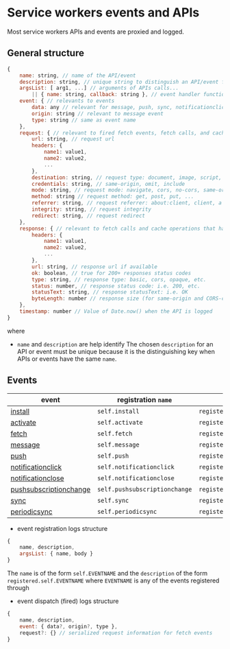 # Service workers events and APIs
Most service workers APIs and events are proxied and logged. 

## General structure

```javascript
{
    name: string, // name of the API/event
    description: string, // unique string to distinguish an API/event from others
    argsList: [ arg1, ...] // arguments of APIs calls...
        || { name: string, callback: string }, // event handler function name and callback string
    event: { // relevants to events
        data: any // relevant for message, push, sync, notificationclick events
        origin: string // relevant to message event
        type: string // same as event name
    },
    request: { // relevant to fired fetch events, fetch calls, and cache APIs that handle requests(i.e. caches.match)
        url: string, // request url
        headers: {
            name1: value1,
            name2: value2,
            ...
        },
        destination: string, // request type: document, image, script, etc.
		credentials: string, // same-origin, omit, include
		mode: string, // request mode: navigate, cors, no-cors, same-origin, websocket
		method: string // request method: get, post, put, ...
		referrer: string, // request referrer: about:client, client, a URL, ...
		integrity: string, // request integrity 
		redirect: string, // request redirect
    }, 
    response: { // relevant to fetch calls and cache operations that handle responses (cache.put)
        headers: {
            name1: value1,
            name2: value2,
            ...
        },
        url: string, // response url if available
        ok: boolean, // true for 200+ responses status codes
        type: string, // response type: basic, cors, opaque, etc.
        status: number, // response status code: i.e. 200, etc.
        statusText: string, // response statusText: i.e. OK
        byteLength: number // response size (for same-origin and CORS-compliant responses)
    }, 
    timestamp: number // Value of Date.now() when the API is logged
}
```
where
- `name` and `description` are help identify 
The chosen `description` for an API or event must be unique because it is the distinguishing key when APIs or events have the same `name`.


## Events

| event | registration `name` | registration `description` | `name` when fired | `description` when fired |
|--|--|--|--|--|
[install](https://developer.mozilla.org/en-US/docs/Web/API/ServiceWorkerGlobalScope/install_event) | `self.install` | `registered.self.install` | `install` | `self.install` | 
[activate](https://developer.mozilla.org/en-US/docs/Web/API/ServiceWorkerGlobalScope/activate_event) | `self.activate` | `registered.self.activate` | `activate` | `self.activate` | 
[fetch](https://developer.mozilla.org/en-US/docs/Web/API/ServiceWorkerGlobalScope/fetch_event) | `self.fetch` | `registered.self.fetch` | `fetch` | `self.fetch` | 
[message](https://developer.mozilla.org/en-US/docs/Web/API/ServiceWorkerGlobalScope/message_event) | `self.message` | `registered.self.message` | `message` | `self.message` |
[push](https://developer.mozilla.org/en-US/docs/Web/API/ServiceWorkerGlobalScope/push_event) | `self.push` | `registered.self.push` | `push` | `self.push` |
[notificationclick](https://developer.mozilla.org/en-US/docs/Web/API/ServiceWorkerGlobalScope/notificationclick_event) | `self.notificationclick` | `registered.self.notificationclick` | `notificationclick` | `self.notificationclick` |
[notificationclose](https://developer.mozilla.org/en-US/docs/Web/API/ServiceWorkerGlobalScope/notificationclose_event) | `self.notificationclose` | `registered.self.notificationclose` | `notificationclose` | `self.notificationclose` |
[pushsubscriptionchange](https://developer.mozilla.org/en-US/docs/Web/API/ServiceWorkerGlobalScope/pushsubscriptionchange_event) | `self.pushsubscriptionchange` | `registered.self.pushsubscriptionchange` | `pushsubscriptionchange` | `self.pushsubscriptionchange` |
[sync](https://developer.mozilla.org/en-US/docs/Web/API/ServiceWorkerGlobalScope/sync_event) | `self.sync` | `registered.self.sync` | `sync` | `self.sync` |
[periodicsync](https://developer.mozilla.org/en-US/docs/Web/API/ServiceWorkerGlobalScope/periodicsync_event) | `self.periodicsync` | `registered.self.periodicsync` | `periodicsync` | `self.periodicsync` |


- event registration logs structure
```javaScript
{
    name, description,
    argsList: { name, body }
}
```
The `name` is of the form `self.EVENTNAME` and the `description` of the form `registered.self.EVENTNAME` where `EVENTNAME` is any of the events registered through 
- event dispatch (fired) logs structure
```javaScript
{
    name, description, 
    event: { data?, origin?, type },
    request?: {} // serialized request information for fetch events
}
```


